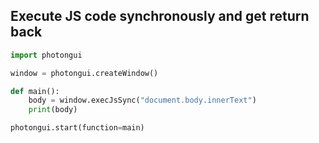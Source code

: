 ## Execute JS code synchronously and get return back


```python
import photongui

window = photongui.createWindow()

def main():
    body = window.execJsSync("document.body.innerText")
    print(body)

photongui.start(function=main)
```